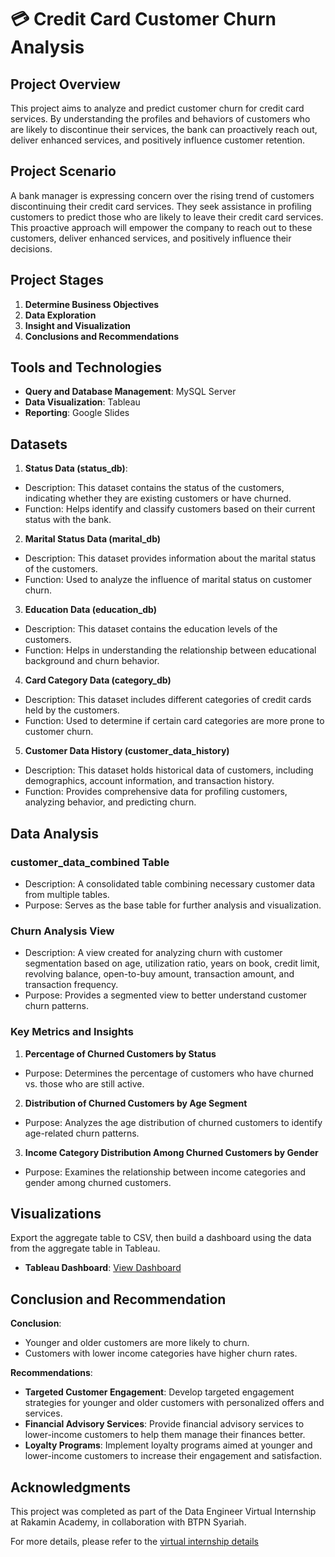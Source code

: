 # 💳 Credit Card Customer Churn Analysis

## Project Overview
This project aims to analyze and predict customer churn for credit card services. By understanding the profiles and behaviors of customers who are likely to discontinue their services, the bank can proactively reach out, deliver enhanced services, and positively influence customer retention.

## Project Scenario
A bank manager is expressing concern over the rising trend of customers discontinuing their credit card services. They seek assistance in profiling customers to predict those who are likely to leave their credit card services. This proactive approach will empower the company to reach out to these customers, deliver enhanced services, and positively influence their decisions.

## Project Stages
1. **Determine Business Objectives**
2. **Data Exploration**
3. **Insight and Visualization**
4. **Conclusions and Recommendations**

## Tools and Technologies
- **Query and Database Management**: MySQL Server
- **Data Visualization**: Tableau
- **Reporting**: Google Slides

## Datasets
1. **Status Data (status_db)**:
* Description: This dataset contains the status of the customers, indicating whether they are existing customers or have churned.
* Function: Helps identify and classify customers based on their current status with the bank.

2. **Marital Status Data (marital_db)**
* Description: This dataset provides information about the marital status of the customers.
* Function: Used to analyze the influence of marital status on customer churn.
  
3. **Education Data (education_db)**
* Description: This dataset contains the education levels of the customers.
* Function: Helps in understanding the relationship between educational background and churn behavior.

4. **Card Category Data (category_db)**
* Description: This dataset includes different categories of credit cards held by the customers.
* Function: Used to determine if certain card categories are more prone to customer churn.

5. **Customer Data History (customer_data_history)**
* Description: This dataset holds historical data of customers, including demographics, account information, and transaction history.
* Function: Provides comprehensive data for profiling customers, analyzing behavior, and predicting churn.

## Data Analysis
### customer_data_combined Table
* Description: A consolidated table combining necessary customer data from multiple tables.
* Purpose: Serves as the base table for further analysis and visualization.

### Churn Analysis View
* Description: A view created for analyzing churn with customer segmentation based on age, utilization ratio, years on book, credit limit, revolving balance, open-to-buy amount, transaction amount, and transaction frequency.
* Purpose: Provides a segmented view to better understand customer churn patterns.

### Key Metrics and Insights
1. **Percentage of Churned Customers by Status**
* Purpose: Determines the percentage of customers who have churned vs. those who are still active.
2. **Distribution of Churned Customers by Age Segment**
* Purpose: Analyzes the age distribution of churned customers to identify age-related churn patterns.
3. **Income Category Distribution Among Churned Customers by Gender**
* Purpose: Examines the relationship between income categories and gender among churned customers.

## Visualizations
Export the aggregate table to CSV, then build a dashboard using the data from the aggregate table in Tableau.
- **Tableau Dashboard**: [View Dashboard](#)

## Conclusion and Recommendation
**Conclusion**:
* Younger and older customers are more likely to churn.
* Customers with lower income categories have higher churn rates.
  
**Recommendations**:
* **Targeted Customer Engagement**: Develop targeted engagement strategies for younger and older customers with personalized offers and services.
* **Financial Advisory Services**: Provide financial advisory services to lower-income customers to help them manage their finances better.
* **Loyalty Programs**: Implement loyalty programs aimed at younger and lower-income customers to increase their engagement and satisfaction.


## Acknowledgments
This project was completed as part of the Data Engineer Virtual Internship at Rakamin Academy, in collaboration with BTPN Syariah.

For more details, please refer to the [virtual internship details](https://www.rakamin.com/virtual-internship-experience/task/data-engineer-btpn-syariah/3901)

